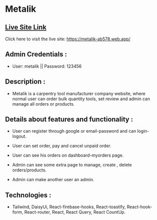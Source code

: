 # Metalik

## [Live Site Link](https://metalik-ab578.web.app/)

Click here to visit the live site: https://metalik-ab578.web.app/

## Admin Credentials :

- User: metalik || Password: 123456

## Description :

- Metalik is a carpentry tool manufacturer company website, where normal user can order bulk quantity tools, set review and admin can manage all orders or products.

## Details about features and functionality :

- User can register through google or email-password and can login-logout.

- User can set order, pay and cancel unpaid order.

- User can see his orders on dashboard-myorders page.

- Admin can see some extra page to manage, create , delete orders/products.

- Admin can make another user an admin.

## Technologies :

- Tailwind, DaisyUi, React-firebase-hooks, React-toastify, React-hook-form, React-router, React, React Query, React CountUp.

